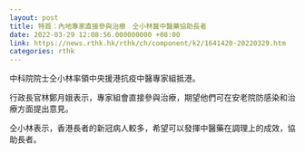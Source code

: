 ```yaml
---
layout: post
title: 特首：內地專家直接參與治療　仝小林冀中醫藥協助長者
date: 2022-03-29 12:08:56.000000000 +08:00
link: https://news.rthk.hk/rthk/ch/component/k2/1641420-20220329.htm
categories: rthk
---
```


中科院院士仝小林率領中央援港抗疫中醫專家組抵港。

行政長官林鄭月娥表示，專家組會直接參與治療，期望他們可在安老院防感染和治療方面提出意見。

仝小林表示，香港長者的新冠病人較多，希望可以發揮中醫藥在調理上的成效，協助長者。
